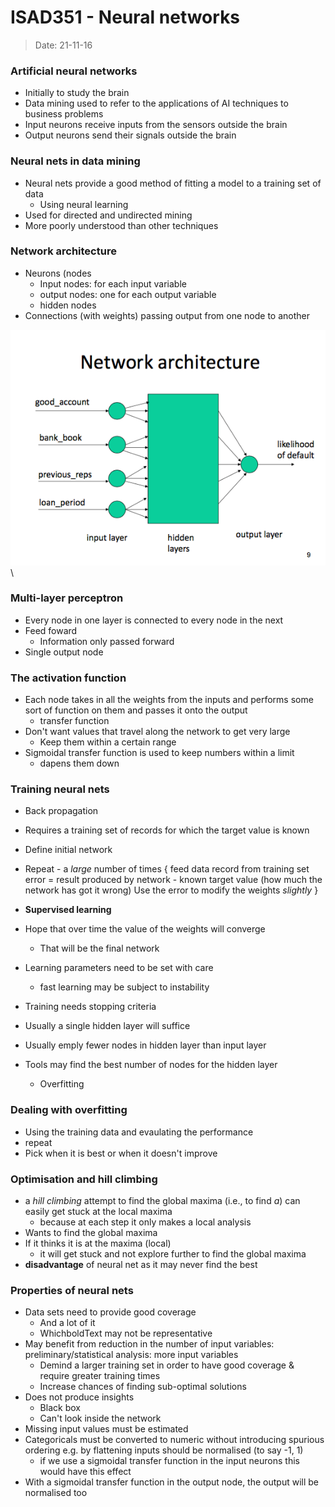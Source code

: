 # ISAD351 - Neural networks
> Date: 21-11-16

### Artificial neural networks

- Initially to study the brain
- Data mining used to refer to the applications of AI techniques to business problems
- Input neurons receive inputs from the sensors outside the brain
- Output neurons send their signals outside the brain

### Neural nets in data mining

- Neural nets provide a good method of fitting a model to a training set of data
    - Using neural learning
- Used for directed and undirected mining
- More poorly understood than other techniques

### Network architecture

- Neurons (nodes
    - Input nodes: for each input variable
    - output nodes: one for each output variable
    - hidden nodes
- Connections (with weights) passing output from one node to another

![neural-net-credit-default](img/neural-net-credit-default.png)\

### Multi-layer perceptron

- Every node in one layer is connected to every node in the next
- Feed foward
    - Information only passed forward
- Single output node

### The activation function

- Each node takes in all the weights from the inputs and performs some sort of function on them and passes it onto the output
    - transfer function
- Don't want values that travel along the network to get very large
    - Keep them within a certain range
- Sigmoidal transfer function is used to keep numbers within a limit
    - dapens them down

### Training neural nets

- Back propagation
- Requires a training set of records for which the target value is known
- Define initial network
- Repeat - a _large_ number of times
    { feed data record from training set
      error = result produced by network - known target value (how much the network has got it wrong)
      Use the error to modify the weights _slightly_
    }
- **Supervised learning**
- Hope that over time the value of the weights will converge
    - That will be the final network

- Learning parameters need to be set with care
    - fast learning may be subject to instability
- Training needs stopping criteria
- Usually a single hidden layer will suffice
- Usually emply fewer nodes in hidden layer than input layer
- Tools may find the best number of nodes for the hidden layer
    - Overfitting

### Dealing with overfitting

- Using the training data and evaulating the performance
- repeat
- Pick when it is best or when it doesn't improve

### Optimisation and hill climbing

- a _hill climbing_ attempt to find the global maxima (i.e., to find _a_) can easily get stuck at the local maxima
    - because at each step it only makes a local analysis
- Wants to find the global maxima
- If it thinks it is at the maxima (local)
    - it will get stuck and not explore further to find the global maxima
- **disadvantage** of neural net as it may never find the best

### Properties of neural nets

- Data sets need to provide good coverage
    - And a lot of it
    - WhichboldText may not be representative
- May benefit from reduction in the number of input variables: preliminary/statistical analysis: more input variables
    - Demind a larger training set in order to have good coverage & require greater training times
    - Increase chances of finding sub-optimal solutions
- Does not produce insights
    - Black box
    - Can't look inside the network
- Missing input values must be estimated
- Categoricals must be converted to numeric without introducing spurious ordering e.g. by flattening
inputs should be normalised (to say -1, 1)
    - if we use a sigmoidal transfer function in the input neurons this would have this effect
- With a sigmoidal transfer function in the output node, the output will be normalised too
